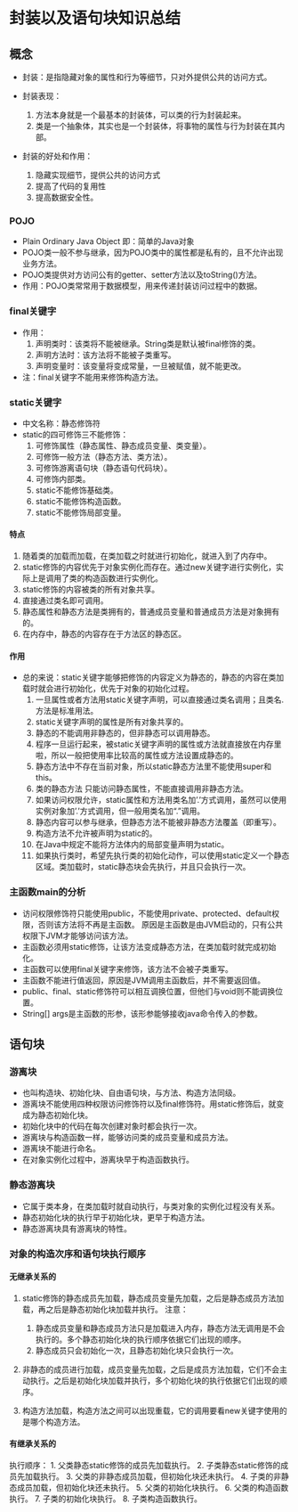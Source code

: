 # 封装以及语句块知识总结
## 概念
- 封装：是指隐藏对象的属性和行为等细节，只对外提供公共的访问方式。

- 封装表现：
    1. 方法本身就是一个最基本的封装体，可以类的行为封装起来。
    2. 类是一个抽象体，其实也是一个封装体，将事物的属性与行为封装在其内部。

- 封装的好处和作用：
   1. 隐藏实现细节，提供公共的访问方式
   2. 提高了代码的复用性
   3. 提高数据安全性。

### POJO
- Plain Ordinary Java Object 即：简单的Java对象
- POJO类一般不参与继承，因为POJO类中的属性都是私有的，且不允许出现业务方法。
- POJO类提供对方访问公有的getter、setter方法以及toString()方法。
- 作用：POJO类常常用于数据模型，用来传递封装访问过程中的数据。

### final关键字
- 作用：
    1. 声明类时：该类将不能被继承。String类是默认被final修饰的类。
    2. 声明方法时：该方法将不能被子类重写。
    3. 声明变量时：该变量将变成常量，一旦被赋值，就不能更改。
- 注：final关键字不能用来修饰构造方法。

### static关键字
- 中文名称：静态修饰符
- static的四可修饰三不能修饰：
    1. 可修饰属性（静态属性、静态成员变量、类变量）。
    2. 可修饰一般方法（静态方法、类方法）。
    3. 可修饰游离语句块（静态语句代码块）。
    4. 可修饰内部类。
    5. static不能修饰基础类。
    6. static不能修饰构造函数。
    7. static不能修饰局部变量。
    
#### 特点
1. 随着类的加载而加载，在类加载之时就进行初始化，就进入到了内存中。
2. static修饰的内容优先于对象实例化而存在。通过new关键字进行实例化，实际上是调用了类的构造函数进行实例化。
3. static修饰的内容被类的所有对象共享。
4. 直接通过类名即可调用。
5. 静态属性和静态方法是类拥有的，普通成员变量和普通成员方法是对象拥有的。
6. 在内存中，静态的内容存在于方法区的静态区。

#### 作用
- 总的来说：static关键字能够把修饰的内容定义为静态的，静态的内容在类加载时就会进行初始化，优先于对象的初始化过程。
    1. 一旦属性或者方法用static关键字声明，可以直接通过类名调用；且类名.方法是标准用法。
    2. static关键字声明的属性是所有对象共享的。
    3. 静态的不能调用非静态的，但非静态可以调用静态。
    4. 程序一旦运行起来，被static关键字声明的属性或方法就直接放在内存里啦，所以一般把使用率比较高的属性或方法设置成静态的。
    5. 静态方法中不存在当前对象，所以static静态方法里不能使用super和this。
    6. 类的静态方法 只能访问静态属性，不能直接调用非静态方法。
    7. 如果访问权限允许，static属性和方法用类名加’.’方式调用，虽然可以使用实例对象加’.’方式调用，但一般用类名加“.”调用。
    8. 静态内容可以参与继承，但静态方法不能被非静态方法覆盖（即重写）。
    9. 构造方法不允许被声明为static的。
    10. 在Java中规定不能将方法体内的局部变量声明为static。
    11. 如果执行类时，希望先执行类的初始化动作，可以使用static定义一个静态区域。类加载时，static静态块会先执行，并且只会执行一次。

### 主函数main的分析
- 访问权限修饰符只能使用public，不能使用private、protected、default权限，否则该方法将不再是主函数。
原因是主函数是由JVM启动的，只有公共权限下JVM才能够访问该方法。
- 主函数必须用static修饰，让该方法变成静态方法，在类加载时就完成初始化。
- 主函数可以使用final关键字来修饰，该方法不会被子类重写。
- 主函数不能进行值返回，原因是JVM调用主函数后，并不需要返回值。
- public、final、static修饰符可以相互调换位置，但他们与void则不能调换位置。
- String[] args是主函数的形参，该形参能够接收java命令传入的参数。

## 语句块
### 游离块
- 也叫构造块、初始化块、自由语句块，与方法、构造方法同级。
- 游离块不能使用四种权限访问修饰符以及final修饰符。用static修饰后，就变成为静态初始化块。
- 初始化块中的代码在每次创建对象时都会执行一次。
- 游离块与构造函数一样，能够访问类的成员变量和成员方法。
- 游离块不能进行命名。
- 在对象实例化过程中，游离块早于构造函数执行。

### 静态游离块
- 它属于类本身，在类加载时就自动执行，与类对象的实例化过程没有关系。
- 静态初始化块的执行早于初始化块，更早于构造方法。
- 静态游离块具有游离块的特性。

### 对象的构造次序和语句块执行顺序
#### 无继承关系的
1. static修饰的静态成员先加载，静态成员变量先加载，之后是静态成员方法加载，再之后是静态初始化块加载并执行。
    注意：
    1. 静态成员变量和静态成员方法只是加载进入内存，静态方法无调用是不会执行的。多个静态初始化块的执行顺序依据它们出现的顺序。
    2. 静态成员只会初始化一次，且静态初始化块只会执行一次。

2. 非静态的成员进行加载，成员变量先加载，之后是成员方法加载，它们不会主动执行。之后是初始化块加载并执行，多个初始化块的执行依据它们出现的顺序。
3. 构造方法加载，构造方法之间可以出现重载，它的调用要看new关键字使用的是哪个构造方法。

#### 有继承关系的
执行顺序：
    1. 父类静态static修饰的成员先加载执行。
    2. 子类静态static修饰的成员先加载执行。
    3. 父类的非静态成员加载，但初始化块还未执行。
    4. 子类的非静态成员加载，但初始化块还未执行。
    5. 父类的初始化块执行。
    6. 父类的构造函数执行。
    7. 子类的初始化块执行。
    8. 子类构造函数执行。

